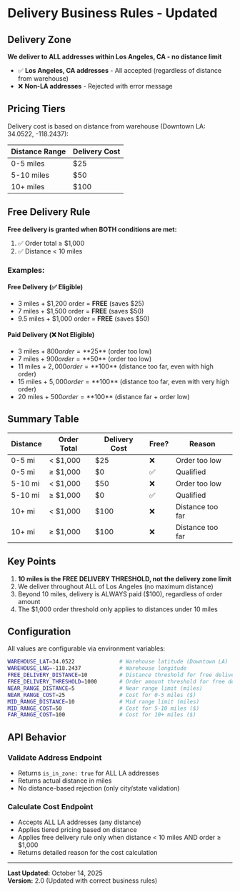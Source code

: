 # Delivery Business Rules - Updated

## Delivery Zone

**We deliver to ALL addresses within Los Angeles, CA - no distance limit**

- ✅ **Los Angeles, CA addresses** - All accepted (regardless of distance from warehouse)
- ❌ **Non-LA addresses** - Rejected with error message

## Pricing Tiers

Delivery cost is based on distance from warehouse (Downtown LA: 34.0522, -118.2437):

| Distance Range | Delivery Cost |
|---------------|---------------|
| 0-5 miles     | $25           |
| 5-10 miles    | $50           |
| 10+ miles     | $100          |

## Free Delivery Rule

**Free delivery is granted when BOTH conditions are met:**

1. ✅ Order total ≥ $1,000
2. ✅ Distance < 10 miles

### Examples:

#### Free Delivery (✅ Eligible)
- 3 miles + $1,200 order = **FREE** (saves $25)
- 7 miles + $1,500 order = **FREE** (saves $50)
- 9.5 miles + $1,000 order = **FREE** (saves $50)

#### Paid Delivery (❌ Not Eligible)
- 3 miles + $800 order = **$25** (order too low)
- 7 miles + $900 order = **$50** (order too low)
- 11 miles + $2,000 order = **$100** (distance too far, even with high order)
- 15 miles + $5,000 order = **$100** (distance too far, even with very high order)
- 20 miles + $500 order = **$100** (distance far + order low)

## Summary Table

| Distance | Order Total | Delivery Cost | Free? | Reason |
|----------|-------------|---------------|-------|--------|
| 0-5 mi   | < $1,000    | $25           | ❌    | Order too low |
| 0-5 mi   | ≥ $1,000    | $0            | ✅    | Qualified |
| 5-10 mi  | < $1,000    | $50           | ❌    | Order too low |
| 5-10 mi  | ≥ $1,000    | $0            | ✅    | Qualified |
| 10+ mi   | < $1,000    | $100          | ❌    | Distance too far |
| 10+ mi   | ≥ $1,000    | $100          | ❌    | Distance too far |

## Key Points

1. **10 miles is the FREE DELIVERY THRESHOLD, not the delivery zone limit**
2. We deliver throughout ALL of Los Angeles (no maximum distance)
3. Beyond 10 miles, delivery is ALWAYS paid ($100), regardless of order amount
4. The $1,000 order threshold only applies to distances under 10 miles

## Configuration

All values are configurable via environment variables:

```bash
WAREHOUSE_LAT=34.0522              # Warehouse latitude (Downtown LA)
WAREHOUSE_LNG=-118.2437            # Warehouse longitude
FREE_DELIVERY_DISTANCE=10          # Distance threshold for free delivery eligibility (miles)
FREE_DELIVERY_THRESHOLD=1000       # Order amount threshold for free delivery ($)
NEAR_RANGE_DISTANCE=5              # Near range limit (miles)
NEAR_RANGE_COST=25                 # Cost for 0-5 miles ($)
MID_RANGE_DISTANCE=10              # Mid range limit (miles)
MID_RANGE_COST=50                  # Cost for 5-10 miles ($)
FAR_RANGE_COST=100                 # Cost for 10+ miles ($)
```

## API Behavior

### Validate Address Endpoint
- Returns `is_in_zone: true` for ALL LA addresses
- Returns actual distance in miles
- No distance-based rejection (only city/state validation)

### Calculate Cost Endpoint
- Accepts ALL LA addresses (any distance)
- Applies tiered pricing based on distance
- Applies free delivery rule only when distance < 10 miles AND order ≥ $1,000
- Returns detailed reason for the cost calculation

---

**Last Updated:** October 14, 2025  
**Version:** 2.0 (Updated with correct business rules)
